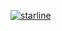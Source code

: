 [![starline](https://starlines.qoo.monster/assets/Git-Cat-21/dots)](https://github.com/Git-Cat-21/dots)
